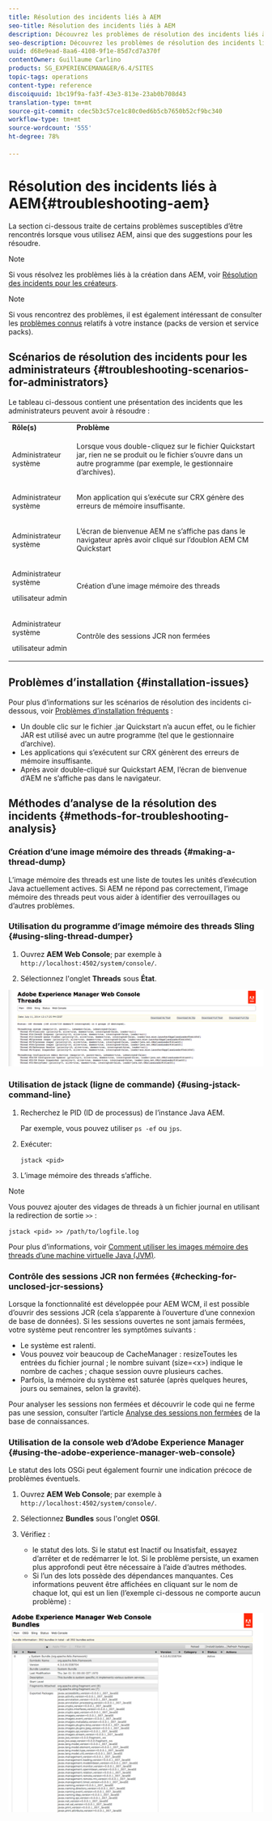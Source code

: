 ```yaml
---
title: Résolution des incidents liés à AEM
seo-title: Résolution des incidents liés à AEM
description: Découvrez les problèmes de résolution des incidents liés à AEM.
seo-description: Découvrez les problèmes de résolution des incidents liés à AEM.
uuid: d68e9ead-8aa6-4108-9f1e-85d7cd7a370f
contentOwner: Guillaume Carlino
products: SG_EXPERIENCEMANAGER/6.4/SITES
topic-tags: operations
content-type: reference
discoiquuid: 1bc19f9a-fa3f-43e3-813e-23ab0b708d43
translation-type: tm+mt
source-git-commit: cdec5b3c57ce1c80c0ed6b5cb7650b52cf9bc340
workflow-type: tm+mt
source-wordcount: '555'
ht-degree: 78%

---
```



# Résolution des incidents liés à AEM{#troubleshooting-aem}

La section ci-dessous traite de certains problèmes susceptibles d’être rencontrés lorsque vous utilisez AEM, ainsi que des suggestions pour les résoudre.

>[!NOTE]
>
>Si vous résolvez les problèmes liés à la création dans AEM, voir [Résolution des incidents pour les créateurs](/help/sites-authoring/troubleshooting.md).

>[!NOTE]
>
>Si vous rencontrez des problèmes, il est également intéressant de consulter les [problèmes connus](/help/release-notes/known-issues.md) relatifs à votre instance (packs de version et service packs).

## Scénarios de résolution des incidents pour les administrateurs  {#troubleshooting-scenarios-for-administrators}

Le tableau ci-dessous contient une présentation des incidents que les administrateurs peuvent avoir à résoudre :

<table> 
 <tbody> 
  <tr> 
   <td><strong>Rôle(s)</strong></td> 
   <td><strong>Problème </strong></td> 
  </tr> 
  <tr> 
   <td>Administrateur système</td> 
   <td><p>Lorsque vous double-cliquez sur le fichier Quickstart jar, rien ne se produit ou le fichier s’ouvre dans un autre programme (par exemple, le gestionnaire d’archives).</p> </td> 
  </tr> 
  <tr> 
   <td><p>Administrateur système</p> </td> 
   <td><p>Mon application qui s’exécute sur CRX génère des erreurs de mémoire insuffisante.</p> </td> 
  </tr> 
  <tr> 
   <td><p>Administrateur système</p> </td> 
   <td><p>L’écran de bienvenue AEM ne s’affiche pas dans le navigateur après avoir cliqué sur l’doublon AEM CM Quickstart</p> </td> 
  </tr> 
  <tr> 
   <td><p>Administrateur système</p> <p>utilisateur admin</p> </td> 
   <td><p>Création d’une image mémoire des threads</p> </td> 
  </tr> 
  <tr> 
   <td><p>Administrateur système</p> <p>utilisateur admin</p> </td> 
   <td><p>Contrôle des sessions JCR non fermées</p> </td> 
  </tr> 
 </tbody> 
</table>

## Problèmes d’installation {#installation-issues}

Pour plus d’informations sur les scénarios de résolution des incidents ci-dessous, voir [Problèmes d’installation fréquents](/help/sites-deploying/troubleshooting.md#common-installation-issues) :

* Un double clic sur le fichier .jar Quickstart n’a aucun effet, ou le fichier JAR est utilisé avec un autre programme (tel que le gestionnaire d’archive).
* Les applications qui s’exécutent sur CRX génèrent des erreurs de mémoire insuffisante.
* Après avoir double-cliqué sur Quickstart AEM, l’écran de bienvenue d’AEM ne s’affiche pas dans le navigateur.

## Méthodes d’analyse de la résolution des incidents  {#methods-for-troubleshooting-analysis}

### Création d’une image mémoire des threads {#making-a-thread-dump}

L’image mémoire des threads est une liste de toutes les unités d’exécution Java actuellement actives. Si AEM ne répond pas correctement, l’image mémoire des threads peut vous aider à identifier des verrouillages ou d’autres problèmes.

### Utilisation du programme d’image mémoire des threads Sling  {#using-sling-thread-dumper}

1. Ouvrez **AEM Web Console**; par exemple à `http://localhost:4502/system/console/`.

1. Sélectionnez l&#39;onglet **Threads** sous **État**.

![screen_shot_2012-02-13at43925pm](assets/screen_shot_2012-02-13at43925pm.png)

### Utilisation de jstack (ligne de commande) {#using-jstack-command-line}

1. Recherchez le PID (ID de processus) de l’instance Java AEM.

   Par exemple, vous pouvez utiliser `ps -ef` ou `jps`.

1. Exécuter:

   `jstack <pid>`

1. L’image mémoire des threads s’affiche.

>[!NOTE]
>
>Vous pouvez ajouter des vidages de threads à un fichier journal en utilisant la redirection de sortie `>>` :
>
>`jstack <pid> >> /path/to/logfile.log`

Pour plus d’informations, voir [Comment utiliser les images mémoire des threads d’une machine virtuelle Java (JVM)](https://helpx.adobe.com/cq/kb/TakeThreadDump.html).

### Contrôle des sessions JCR non fermées {#checking-for-unclosed-jcr-sessions}

Lorsque la fonctionnalité est développée pour AEM WCM, il est possible d’ouvrir des sessions JCR (cela s’apparente à l’ouverture d’une connexion de base de données). Si les sessions ouvertes ne sont jamais fermées, votre système peut rencontrer les symptômes suivants :

* Le système est ralenti.
* Vous pouvez voir beaucoup de CacheManager : resizeToutes les entrées du fichier journal ; le nombre suivant (size=&lt;x>) indique le nombre de caches ; chaque session ouvre plusieurs caches.
* Parfois, la mémoire du système est saturée (après quelques heures, jours ou semaines, selon la gravité).

Pour analyser les sessions non fermées et découvrir le code qui ne ferme pas une session, consulter l’article [Analyse des sessions non fermées](https://helpx.adobe.com/crx/kb/AnalyzeUnclosedSessions.html) de la base de connaissances.

### Utilisation de la console web d’Adobe Experience Manager  {#using-the-adobe-experience-manager-web-console}

Le statut des lots OSGi peut également fournir une indication précoce de problèmes éventuels.

1. Ouvrez **AEM Web Console**; par exemple à `http://localhost:4502/system/console/`.

1. Sélectionnez **Bundles** sous l&#39;onglet **OSGI**.

1. Vérifiez :

   * le statut des lots. Si le statut est Inactif ou Insatisfait, essayez d’arrêter et de redémarrer le lot. Si le problème persiste, un examen plus approfondi peut être nécessaire à l’aide d’autres méthodes.
   * Si l’un des lots possède des dépendances manquantes. Ces informations peuvent être affichées en cliquant sur le nom de chaque lot, qui est un lien (l’exemple ci-dessous ne comporte aucun problème) :

![screen_shot_2012-02-13at44706pm](assets/screen_shot_2012-02-13at44706pm.png)

